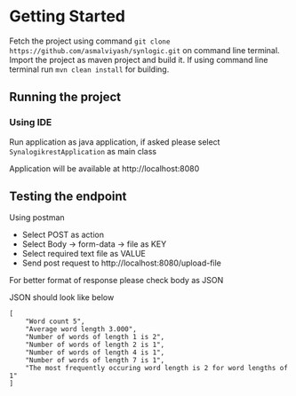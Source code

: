 # Getting Started
Fetch the project using command `git clone https://github.com/asmalviyash/synlogic.git` on command line terminal. 
 Import the project as maven project and build it.
 If using command line terminal run `mvn clean install` for building.


## Running the project 
### Using IDE 
Run application as java application, if asked please select `SynalogikrestApplication` as main class

Application will be available at http://localhost:8080

## Testing the endpoint
Using postman 
* Select POST as action 
* Select Body -> form-data -> file as KEY
* Select required text file as VALUE
* Send post request to http://localhost:8080/upload-file

For better format of response please check body as JSON

JSON should look like below

```
[
    "Word count 5",
    "Average word length 3.000",
    "Number of words of length 1 is 2",
    "Number of words of length 2 is 1",
    "Number of words of length 4 is 1",
    "Number of words of length 7 is 1",
    "The most frequently occuring word length is 2 for word lengths of 1"
]
```